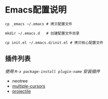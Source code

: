 # Emacs配置说明

```shell
cp _emacs ~/.emacs # 拷贝配置文件

mkdir ~/.emacs.d   # 创建配置文件目录

cp init.el ~/.emacs.d/init.el # 拷贝核心配置文件
```

## 插件列表

*使用 `M-x package-install plugin-name` 安装插件*

- neotree
- [multiple-cursors](https://github.com/magnars/multiple-cursors.el)
- [projectile](https://github.com/bbatsov/projectile)
